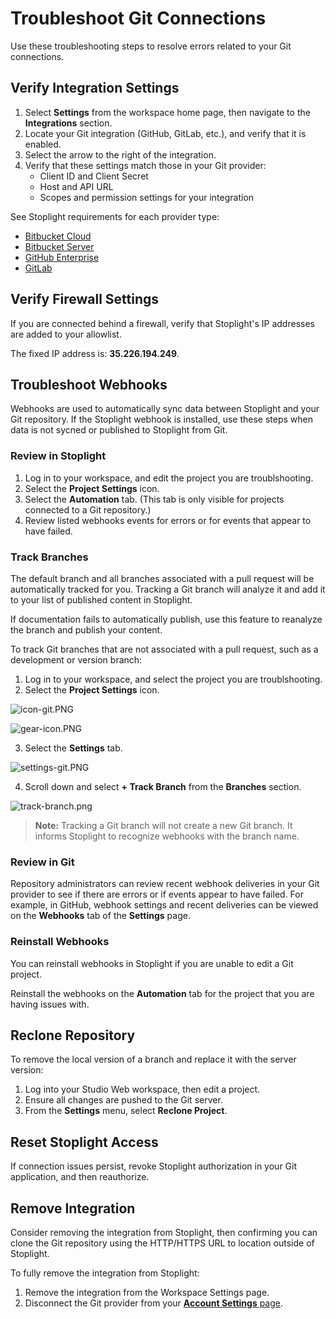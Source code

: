 # Troubleshoot Git Connections

Use these troubleshooting steps to resolve errors related to your Git connections.

## Verify Integration Settings

1. Select **Settings** from the workspace home page, then navigate to the **Integrations** section.
2. Locate your Git integration (GitHub, GitLab, etc.), and verify that it is enabled.
3. Select the arrow to the right of the integration.
4. Verify that these settings match those in your Git provider:
   - Client ID and Client Secret
   - Host and API URL
   - Scopes and permission settings for your integration

See Stoplight requirements for each provider type:

- [Bitbucket Cloud](b.bitbucket-cloud.md)
- [Bitbucket Server](c.bitbucket-server.md)
- [GitHub Enterprise](d.github-enterprise.md)
- [GitLab](e.gitlab.md)

## Verify Firewall Settings 

If you are connected behind a firewall, verify that Stoplight's IP addresses are added to your allowlist. 

The fixed IP address is: **35.226.194.249**.

## Troubleshoot Webhooks

Webhooks are used to automatically sync data between Stoplight and your Git repository. If the Stoplight webhook is installed, use these steps when data is not sycned or published to Stoplight from Git.

### Review in Stoplight

1. Log in to your workspace, and edit the project you are troublshooting.
2. Select the **Project Settings** icon.
3. Select the **Automation** tab. (This tab is only visible for projects connected to a Git repository.)
4. Review listed webhooks events for errors or for events that appear to have failed.

### Track Branches

The default branch and all branches associated with a pull request will be automatically tracked for you. Tracking a Git branch will analyze it and add it to your list of published content in Stoplight. 

If documentation fails to automatically publish, use this feature to reanalyze the branch and publish your content.

To track Git branches that are not associated with a pull request, such as a development or version branch:

1. Log in to your workspace, and select the project you are troublshooting.
2. Select the **Project Settings** icon.

![icon-git.PNG](https://stoplight.io/api/v1/projects/cHJqOjI/images/mvO9MmvbrgA)

<!--
focus: false
-->

![gear-icon.PNG](https://stoplight.io/api/v1/projects/cHJqOjI/images/s70YyGV5v4M)

3. Select the **Settings** tab.

![settings-git.PNG](https://stoplight.io/api/v1/projects/cHJqOjI/images/kvuQCCmXTO0)

4. Scroll down and select **+ Track Branch** from the **Branches** section.

![track-branch.png](https://stoplight.io/api/v1/projects/cHJqOjI/images/V3sVYD69JIk)

<!-- theme: info -->
> **Note:** Tracking a Git branch will not create a new Git branch. It informs Stoplight to recognize webhooks with the branch name.

### Review in Git

Repository administrators can review recent webhook deliveries in your Git provider to see if there are errors or if events appear to have failed. For example, in GitHub, webhook settings and recent deliveries can be viewed on the **Webhooks** tab of the **Settings** page.

### Reinstall Webhooks

You can reinstall webhooks in Stoplight if you are unable to edit a Git project.

Reinstall the webhooks on the **Automation** tab for the project that you are having issues with.

## Reclone Repository

To remove the local version of a branch and replace it with the server version: 

1. Log into your Studio Web workspace, then edit a project.
2. Ensure all changes are pushed to the Git server.
3. From the **Settings** menu, select **Reclone Project**.

## Reset Stoplight Access

If connection issues persist, revoke Stoplight authorization in your Git application, and then reauthorize.

## Remove Integration

Consider removing the integration from Stoplight, then confirming you can clone the Git repository  using the HTTP/HTTPS URL to location outside of Stoplight. 

To fully remove the integration from Stoplight:

1. Remove the integration from the Workspace Settings page. 
2. Disconnect the Git provider from your [**Account Settings** page](../q-account-settings.md). 



